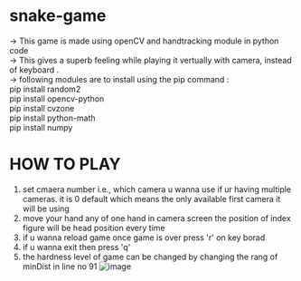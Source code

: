 # snake-game
-> This game is made using openCV and handtracking module in python code                                                                                                 
-> This gives a superb feeling while playing it vertually with camera, instead of keyboard .                                                                             
-> following modules are to install using the pip command :                                                                                                               
   pip install random2                                                                                                                                                   
   pip install opencv-python                                                                                                                                             
   pip install cvzone                                                                                                                                                     
   pip install python-math                                                                                                                                               
   pip install numpy
# HOW TO PLAY
1. set cmaera number i.e., which camera u wanna use if ur having multiple cameras. it is 0 default which means the only available first camera it will be using
2. move your hand any of one hand in camera screen the position of index figure will be head position every time
3. if u wanna reload game once game is over press 'r' on key borad
4. if u wanna exit then press 'q'
5. the hardness level of game can be changed by changing the rang of minDist in line no 91
![image](https://user-images.githubusercontent.com/99680983/164886071-105d8151-6877-405c-9cb4-03237fed8443.png)


